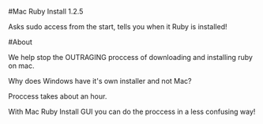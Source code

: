 #Mac Ruby Install 1.2.5

Asks sudo access from the start, tells you when it Ruby is installed!

#About

We help stop the OUTRAGING proccess of downloading and installing ruby on mac.

Why does Windows have it's own installer and not Mac?

Proccess takes about an hour.

With Mac Ruby Install GUI you can do the proccess in a less confusing way!
